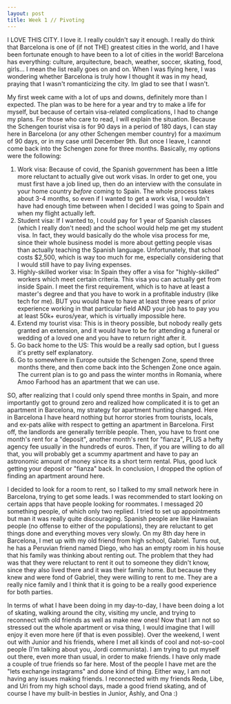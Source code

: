 ```yaml
---
layout: post
title: Week 1 // Pivoting
---
```


I LOVE THIS CITY. I love it. I really couldn't say it enough. I really do think that Barcelona is one of (if not THE) greatest cities in the world, and I have been fortunate enough to have been to a lot of cities in the world! Barcelona has everything: culture, arquitecture, beach, weather, soccer, skating, food, girls... I mean the list really goes on and on. When I was flying here, I was wondering whether Barcelona is truly how I thought it was in my head, praying that I wasn't romanticizing the city. Im glad to see that I wasn't.

My first week came with a lot of ups and downs, definitely more than I expected. The plan was to be here for a year and try to make a life for myself, but because of certain visa-related complications, I had to change my plans. For those who care to read, I will explain the situation. Because the Schengen tourist visa is for 90 days in a period of 180 days, I can stay here in Barcelona (or any other Schengen member country) for a maximum of 90 days, or in my case until December 9th. But once I leave, I cannot come back into the Schengen zone for three months. Basically, my options were the following:  
  1. Work visa: Because of covid, the Spanish government has been a little more reluctant to actually give out work visas. In order to get one, you must first have a job lined up, then do an interview with the consulate in your home country *before* coming to Spain. The whole process takes about 3-4 months, so even if I wanted to get a work visa, I wouldn't have had enough time between when I decided I was going to Spain and when my flight actually left.  
  2. Student visa: If I wanted to, I could pay for 1 year of Spanish classes (which I really don't need) and the school would help me get my student visa. In fact, they would basically do the whole visa process for me, since their whole business model is more about getting people visas than actually teaching the Spanish language. Unfortunately, that school costs $2,500, which is way too much for me, especially considering that I would still have to pay living expenses.  
  3. Highly-skilled worker visa: In Spain they offer a visa for "highly-skilled" workers which meet certain criteria. This visa you can actually get from inside Spain. I meet the first requirement, which is to have at least a master's degree and that you have to work in a profitable industry (like tech for me). BUT you would have to have at least three years of prior experience working in that particular field AND your job has to pay you at least 50k+ euros/year, which is virtually impossible here.  
  4. Extend my tourist visa: This is in theory possible, but nobody really gets granted an extension, and it would have to be for attending a funeral or wedding of a loved one and you have to return right after it.
  5. Go back home to the US: This would be a really sad option, but I guess it's pretty self explanatory.
  6. Go to somewhere in Europe outside the Schengen Zone, spend three months there, and then come back into the Schengen Zone once again. The current plan is to go and pass the winter months in Romania, where Amoo Farhood has an apartment that we can use.

SO, after realizing that I could only spend three months in Spain, and more importantly got to ground zero and realized how complicated it is to get an apartment in Barcelona, my strategy for apartment hunting changed. Here in Barcelona I have heard nothing but horror stories from tourists, locals, and ex-pats alike with respect to getting an apartment in Barcelona. First off, the landlords are generally terrible people. Then, you have to front one month's rent for a "deposit", another month's rent for "fianza", PLUS a hefty agency fee usually in the hundreds of euros. Then, if you are willing to do all that, you will probably get a scummy apartment and have to pay an astronomic amount of money since its a short term rental. Plus, good luck getting your deposit or "fianza" back. In conclusion, I dropped the option of finding an apartment around here.

I decided to look for a room to rent, so I talked to my small network here in Barcelona, trying to get some leads. I was recommended to start looking on certain apps that have people looking for roommates. I messaged 20 something people, of which only two replied. I tried to set up appointments but man it was really quite discouraging. Spanish people are like Hawaiian people (no offense to either of the populations), they are reluctant to get things done and everything moves very slowly. On my 8th day here in Barcelona, I met up with my old friend from high school, Gabriel. Turns out, he has a Peruvian friend named Diego, who has an empty room in his house that his family was thinking about renting out. The problem that they had was that they were reluctant to rent it out to someone they didn't know, since they also lived there and it was their family home. But because they knew and were fond of Gabriel, they were willing to rent to me. They are a really nice family and I think that it is going to be a really good experience for both parties.

In terms of what I have been doing in my day-to-day, I have been doing a lot of skating, walking around the city, visiting my uncle, and trying to reconnect with old friends as well as make new ones! Now that I am not so stressed out the whole apartment or visa thing, I would imagine that I will enjoy it even more here (if that is even possible). Over the weekend, I went out with Junior and his friends, where I met all kinds of cool and not-so-cool people (I'm talking about you, Jordi communista). I am trying to put myself out there, even more than usual, in order to make friends. I have only made a couple of true friends so far here. Most of the people I have met are the "lets exchange instagrams" and done kind of thing. Either way, I am not having any issues making friends. I reconnected with my friends Reda, Libe, and Uri from my high school days, made a good friend skating, and of course I have my built-in besties in Junior, Ashly, and Ona :)
